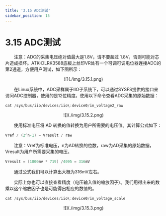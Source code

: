 ```yaml
---
title: '3.15 ADC测试'
sidebar_position: 15
---
```


# 3.15 ADC测试

&emsp;&emsp;注意：ADC的采集电压绝对值最大是1.8V，请不要超过 1.8V，否则可能对芯片造成损坏。ATK-DLRK3588底板上丝印VR处有一个可调可调电位器连接ADC的第2通道，方便用户测试，如下图所示：


<center>
![](./img/3.15.1.png)
</center>

&emsp;&emsp;在Linux系统中，ADC采样属于IIO子系统下，可以通过SYSFS提供的接口来访问ADC控制器，使用的是12位精度。使用以下命令查看ADC采集的原始数据：

```c#
cat /sys/bus/iio/devices/iio\:device0/in_voltage2_raw
```

<center>
![](./img/3.15.2.png)
</center>

&emsp;&emsp;使用标准电压将 AD 转换的值转换为用户所需要的电压值。其计算公式如下：

```c#
Vref / (2^n-1) = Vresult / raw
```

&emsp;&emsp;注意：Vref为标准电压，n为AD转换的位数，raw为AD采集的原始数据，Vresult为用户所需要采集的电压。

```c#
Vresult = (1800mv * 719) /4095 = 316mV
```

&emsp;&emsp;通过公式我们可以计算出大概为316mV左右。

&emsp;&emsp;实际上你也可以直接查看精度（电压输入值的缩放因子）。我们用得出来的数乘以这个缩放因子也是可能得出相应的数值的。

```c#
cat /sys/bus/iio/devices/iio\:device0/in_voltage_scale
```

<center>
![](./img/3.15.3.png)
</center>









